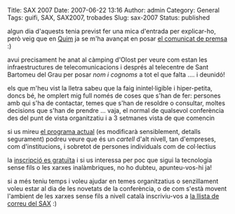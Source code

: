 Title: SAX 2007
Date: 2007-06-22 13:16
Author: admin
Category: General
Tags: guifi, SAX, SAX2007, trobades
Slug: sax-2007
Status: published

algun dia d'aquests tenia previst fer una mica d'entrada per explicar-ho, però veig que en <a href="http://noguer.bloc.cat/post/2161/172630" target="_blank" rel="noopener">Quim</a> ja se m'ha avançat en posar <a href="http://guifi.net/node/7698" target="_blank" rel="noopener">el comunicat de premsa</a> :)

avui precisament he anat al càmping d'Olost per veure com estan les infraestructures de telecomunicacions i després al telecentre de Sant Bartomeu del Grau per posar *nom i cognoms* a tot el que falta .... i deunidó!

els que m'heu vist la lletra sabeu que la faig inintel·ligible i hiper-petita, doncs bé, he omplert mig full només de coses que s'han de fer: persones amb qui s'ha de contactar, temes que s'han de resoldre o consultar, moltes decisions que s'han de prendre ... vaja, el normal de qualsevol conferència des del punt de vista organitzatiu i a 3 setmanes vista de que comencin

si us mireu <a href="http://guifi.net/ca/SAX2007Programa" target="_blank" rel="noopener">el programa actual</a> (es modificarà sensiblement, detalls segurament) podreu veure que és un *cartell* d'alt nivell, tan d'empreses, com d'institucions, i sobretot de persones individuals com de col·lectius

la <a href="http://guifi.net/node/9266" target="_blank" rel="noopener">inscripció es gratuïta</a> i si us interessa per poc que sigui la tecnologia sense fils o les xarxes inalàmbriques, no ho dubteu, apunteu-vos-hi ja!

si a més teniu temps i voleu ajudar en temes organitzatius o senzillament voleu estar al dia de les novetats de la conferència, o de com s'està movent l'ambient de les xarxes sense fils a nivell català inscriviu-vos a <a href="https://llistes.projectes.lafarga.org/cgi-bin/mailman/listinfo/guifi-saxcatalunya" target="_blank" rel="noopener">la llista de correu del SAX</a> :)
